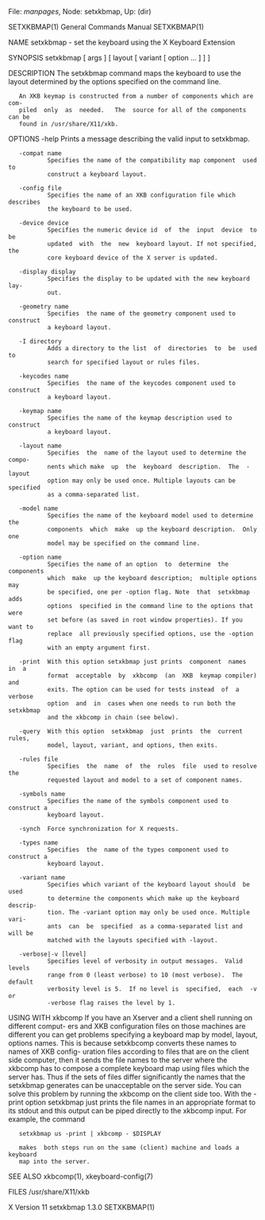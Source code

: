 File: *manpages*,  Node: setxkbmap,  Up: (dir)

SETXKBMAP(1)                General Commands Manual               SETXKBMAP(1)



NAME
       setxkbmap - set the keyboard using the X Keyboard Extension

SYNOPSIS
       setxkbmap [ args ] [ layout [ variant [ option ...  ] ] ]

DESCRIPTION
       The setxkbmap command maps the keyboard to use the layout determined by
       the options specified on the command line.

       An XKB keymap is constructed from a number of components which are com-
       piled  only  as  needed.   The  source for all of the components can be
       found in /usr/share/X11/xkb.

OPTIONS
       -help   Prints a message describing the valid input to setxkbmap.

       -compat name
               Specifies the name of the compatibility map component  used  to
               construct a keyboard layout.

       -config file
               Specifies the name of an XKB configuration file which describes
               the keyboard to be used.

       -device device
               Specifies the numeric device id  of  the  input  device  to  be
               updated  with  the  new  keyboard layout. If not specified, the
               core keyboard device of the X server is updated.

       -display display
               Specifies the display to be updated with the new keyboard  lay-
               out.

       -geometry name
               Specifies  the name of the geometry component used to construct
               a keyboard layout.

       -I directory
               Adds a directory to the list  of  directories  to  be  used  to
               search for specified layout or rules files.

       -keycodes name
               Specifies  the name of the keycodes component used to construct
               a keyboard layout.

       -keymap name
               Specifies the name of the keymap description used to  construct
               a keyboard layout.

       -layout name
               Specifies  the  name of the layout used to determine the compo-
               nents which make  up  the  keyboard  description.  The  -layout
               option may only be used once. Multiple layouts can be specified
               as a comma-separated list.

       -model name
               Specifies the name of the keyboard model used to determine  the
               components  which  make  up the keyboard description.  Only one
               model may be specified on the command line.

       -option name
               Specifies the name of an option  to  determine  the  components
               which  make  up the keyboard description;  multiple options may
               be specified, one per -option flag. Note  that  setxkbmap  adds
               options  specified in the command line to the options that were
               set before (as saved in root window properties). If you want to
               replace  all previously specified options, use the -option flag
               with an empty argument first.

       -print  With this option setxkbmap just prints  component  names  in  a
               format  acceptable  by  xkbcomp  (an  XKB  keymap compiler) and
               exits. The option can be used for tests instead  of  a  verbose
               option  and  in  cases when one needs to run both the setxkbmap
               and the xkbcomp in chain (see below).

       -query  With this option  setxkbmap  just  prints  the  current  rules,
               model, layout, variant, and options, then exits.

       -rules file
               Specifies  the  name  of  the  rules  file  used to resolve the
               requested layout and model to a set of component names.

       -symbols name
               Specifies the name of the symbols component used to construct a
               keyboard layout.

       -synch  Force synchronization for X requests.

       -types name
               Specifies  the  name of the types component used to construct a
               keyboard layout.

       -variant name
               Specifies which variant of the keyboard layout should  be  used
               to determine the components which make up the keyboard descrip-
               tion. The -variant option may only be used once. Multiple vari-
               ants  can  be  specified  as a comma-separated list and will be
               matched with the layouts specified with -layout.

       -verbose|-v [level]
               Specifies level of verbosity in output messages.  Valid  levels
               range from 0 (least verbose) to 10 (most verbose).  The default
               verbosity level is 5.  If no level is  specified,  each  -v  or
               -verbose flag raises the level by 1.

USING WITH xkbcomp
       If  you have an Xserver and a client shell running on different comput-
       ers and XKB configuration files on those machines are different you can
       get problems specifying a keyboard map by model, layout, options names.
       This is because setxkbcomp converts these names to names of XKB config-
       uration  files according to files that are on the client side computer,
       then it sends the file names to the server where  the  xkbcomp  has  to
       compose a complete keyboard map using files which the server has.  Thus
       if the sets of files differ significantly the names that the  setxkbmap
       generates  can  be unacceptable on the server side.  You can solve this
       problem by running the xkbcomp on the client side too.  With the -print
       option setxkbmap just prints the file names in an appropriate format to
       its stdout and this output can be piped directly to the xkbcomp  input.
       For example, the command

       setxkbmap us -print | xkbcomp - $DISPLAY

       makes  both steps run on the same (client) machine and loads a keyboard
       map into the server.

SEE ALSO
       xkbcomp(1), xkeyboard-config(7)

FILES
       /usr/share/X11/xkb



X Version 11                    setxkbmap 1.3.0                   SETXKBMAP(1)

